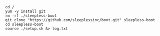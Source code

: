 
	cd /
	yum -y install git
	rm -rf ./sleepless-boot
	git clone "https://github.com/sleeplessinc/boot.git" sleepless-boot
	cd sleepless-boot
	source ./setup.sh &> log.txt

